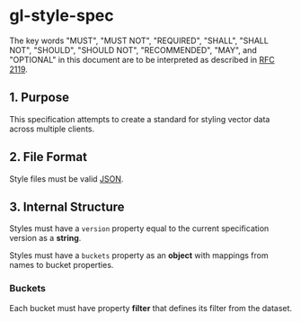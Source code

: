 # gl-style-spec

The key words "MUST", "MUST NOT", "REQUIRED", "SHALL", "SHALL NOT",
"SHOULD", "SHOULD NOT", "RECOMMENDED", "MAY", and "OPTIONAL" in
this document are to be interpreted as described in [RFC 2119](https://www.ietf.org/rfc/rfc2119.txt).

## 1. Purpose

This specification attempts to create a standard for styling vector data across multiple clients.

## 2. File Format

Style files must be valid [JSON](http://www.json.org/).

## 3. Internal Structure

Styles must have a `version` property equal to the current specification
version as a **string**.

Styles must have a `buckets` property as an **object** with mappings from
names to bucket properties.

### Buckets

Each bucket must have property **filter** that defines its filter from the
dataset.
